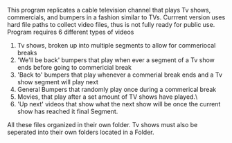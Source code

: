 This program replicates a cable television channel that plays Tv shows, commercials, and bumpers in a fashion similar to TVs. Currrent version uses hard file paths to collect video files, 
thus is not fully ready for public use. Program requires 6 different types of videos
1.  Tv shows, broken up into multiple segments to allow for commeriocal breaks
2.  'We'll be back' bumpers that play when ever a segment of a Tv show ends before going to commericial break
3.  'Back to' bumpers that play whenever a commerial break ends and a Tv show segment will play next
4.  General Bumpers that randomly play once during a commerical break
5.  Movies, that play after a set amount of TV shows have played.\
6.  'Up next' videos that show what the next show will be once the current show has reached it final Segment.


All these files organized in their own folder.
Tv shows must also be seperated into their own folders located in a Folder.
